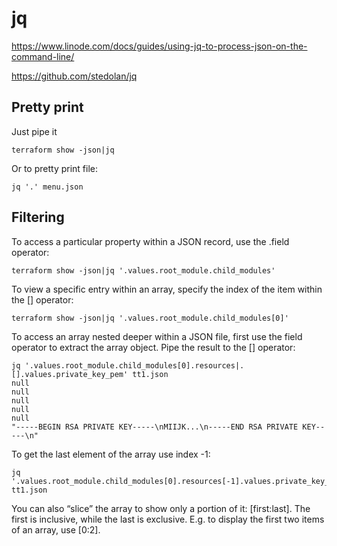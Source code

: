 # jq

https://www.linode.com/docs/guides/using-jq-to-process-json-on-the-command-line/

https://github.com/stedolan/jq

## Pretty print

Just pipe it

```
terraform show -json|jq
```

Or to pretty print file:

```
jq '.' menu.json
```

## Filtering

To access a particular property within a JSON record, use the .field operator:

```
terraform show -json|jq '.values.root_module.child_modules'
```

To view a specific entry within an array, specify the index of the item within
the [] operator:

```
terraform show -json|jq '.values.root_module.child_modules[0]'
```

To access an array nested deeper within a JSON file, first use the field
operator to extract the array object. Pipe the result to the [] operator:

```
jq '.values.root_module.child_modules[0].resources|.[].values.private_key_pem' tt1.json
null
null
null
null
null
"-----BEGIN RSA PRIVATE KEY-----\nMIIJK...\n-----END RSA PRIVATE KEY-----\n"
```

To get the last element of the array use index -1:

```
jq '.values.root_module.child_modules[0].resources[-1].values.private_key_pem' tt1.json
```

You can also “slice” the array to show only a portion of it:
[first:last].  The first is inclusive, while the last is exclusive.
E.g. to display the first two items of an array, use [0:2].

